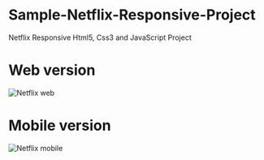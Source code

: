 # Sample-Netflix-Responsive-Project
Netflix Responsive Html5, Css3 and JavaScript Project
# Web version
![Netflix web](https://user-images.githubusercontent.com/51970294/139430413-1bb274b7-2c8c-4eaf-9cd7-b20f04c158ad.png)
# Mobile version 
![Netflix mobile](https://user-images.githubusercontent.com/51970294/139430405-3941a0d2-a5bc-4177-8361-b79e0625ba1b.png)
